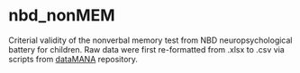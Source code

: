 # nbd_nonMEM
Criterial validity of the nonverbal memory test from NBD neuropsychological battery for children. Raw data were first re-formatted from .xlsx to .csv via scripts from [dataMANA](https://github.com/josefmana/nbd_dataMANA.git) repository.
